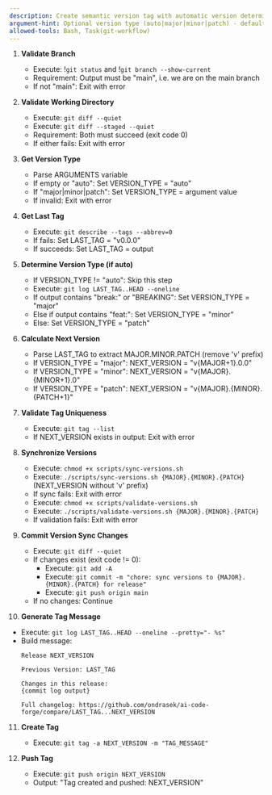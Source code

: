 ```yaml
---
description: Create semantic version tag with automatic version determination and tag creation (main branch only)
argument-hint: Optional version type (auto|major|minor|patch) - defaults to auto
allowed-tools: Bash, Task(git-workflow)
---
```


1. **Validate Branch**
   - Execute: !`git status` and !`git branch --show-current`
   - Requirement: Output must be "main", i.e. we are on the main branch
   - If not "main": Exit with error

2. **Validate Working Directory**
   - Execute: `git diff --quiet`
   - Execute: `git diff --staged --quiet`
   - Requirement: Both must succeed (exit code 0)
   - If either fails: Exit with error

3. **Get Version Type**
   - Parse ARGUMENTS variable
   - If empty or "auto": Set VERSION_TYPE = "auto"
   - If "major|minor|patch": Set VERSION_TYPE = argument value
   - If invalid: Exit with error

4. **Get Last Tag**
   - Execute: `git describe --tags --abbrev=0`
   - If fails: Set LAST_TAG = "v0.0.0"
   - If succeeds: Set LAST_TAG = output

5. **Determine Version Type (if auto)**
   - If VERSION_TYPE != "auto": Skip this step
   - Execute: `git log LAST_TAG..HEAD --oneline`
   - If output contains "break:" or "BREAKING": Set VERSION_TYPE = "major"
   - Else if output contains "feat:": Set VERSION_TYPE = "minor"
   - Else: Set VERSION_TYPE = "patch"

6. **Calculate Next Version**
   - Parse LAST_TAG to extract MAJOR.MINOR.PATCH (remove 'v' prefix)
   - If VERSION_TYPE = "major": NEXT_VERSION = "v{MAJOR+1}.0.0"
   - If VERSION_TYPE = "minor": NEXT_VERSION = "v{MAJOR}.{MINOR+1}.0"
   - If VERSION_TYPE = "patch": NEXT_VERSION = "v{MAJOR}.{MINOR}.{PATCH+1}"

7. **Validate Tag Uniqueness**
   - Execute: `git tag --list`
   - If NEXT_VERSION exists in output: Exit with error

8. **Synchronize Versions**
   - Execute: `chmod +x scripts/sync-versions.sh`
   - Execute: `./scripts/sync-versions.sh {MAJOR}.{MINOR}.{PATCH}` (NEXT_VERSION without 'v' prefix)
   - If sync fails: Exit with error
   - Execute: `chmod +x scripts/validate-versions.sh`
   - Execute: `./scripts/validate-versions.sh {MAJOR}.{MINOR}.{PATCH}`
   - If validation fails: Exit with error

9. **Commit Version Sync Changes**
   - Execute: `git diff --quiet`
   - If changes exist (exit code != 0):
     - Execute: `git add -A`
     - Execute: `git commit -m "chore: sync versions to {MAJOR}.{MINOR}.{PATCH} for release"`
     - Execute: `git push origin main`
   - If no changes: Continue

10. **Generate Tag Message**
   - Execute: `git log LAST_TAG..HEAD --oneline --pretty="- %s"`
   - Build message:
     ```
     Release NEXT_VERSION

     Previous Version: LAST_TAG

     Changes in this release:
     {commit log output}

     Full changelog: https://github.com/ondrasek/ai-code-forge/compare/LAST_TAG...NEXT_VERSION
     ```

11. **Create Tag**
    - Execute: `git tag -a NEXT_VERSION -m "TAG_MESSAGE"`

12. **Push Tag**
    - Execute: `git push origin NEXT_VERSION`
    - Output: "Tag created and pushed: NEXT_VERSION"